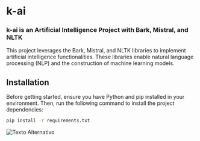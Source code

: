 # k-ai
### k-ai is an Artificial Intelligence Project with Bark, Mistral, and NLTK

This project leverages the Bark, Mistral, and NLTK libraries to implement artificial intelligence functionalities. These libraries enable natural language processing (NLP) and the construction of machine learning models.

## Installation

Before getting started, ensure you have Python and pip installed in your environment. Then, run the following command to install the project dependencies:

```bash
pip install -r requirements.txt
```
![Texto Alternativo](images/ejemplo.png)
